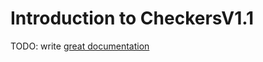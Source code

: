 # Introduction to CheckersV1.1

TODO: write [great documentation](http://jacobian.org/writing/great-documentation/what-to-write/)
